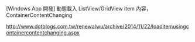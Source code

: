 [Windows App 開發] 動態載入 ListView/GridView item 內容，ContainerContentChanging

http://www.dotblogs.com.tw/renewalwu/archive/2014/11/22/loaditemusingcontainercontentchanging.aspx
